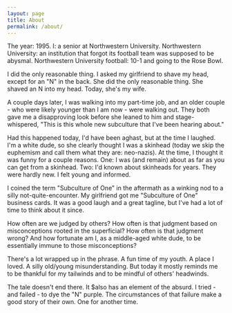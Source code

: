 ```yaml
---
layout: page
title: About
permalink: /about/
---
```

The year: 1995. I: a senior at Northwestern University. Northwestern University: an institution that forgot its football team was supposed to be abysmal. Northwestern University football: 10-1 and going to the Rose Bowl.

I did the only reasonable thing. I asked my girlfriend to shave my head, except for an "N" in the back. She did the only reasonable thing. She shaved an N into my head. Today, she's my wife.

A couple days later, I was walking into my part-time job, and an older couple - who were likely younger than I am now - were walking out. They both gave me a disapproving look before she leaned to him and stage-whispered, "This is this whole new subculture that I've been hearing about."

Had this happened today, I'd have been aghast, but at the time I laughed. I'm a white dude, so she clearly thought I was a skinhead (today we skip the euphemism and call them what they are: neo-nazis). At the time, I thought it was funny for a couple reasons. One: I was (and remain) about as far as you can get from a skinhead. Two: I'd known about skinheads for years. They were hardly new. I felt young and informed.

I coined the term "Subculture of One" in the aftermath as a winking nod to a silly not-quite-encounter. My girlfriend got me "Subculture of One" business cards. It was a good laugh and a great tagline, but I've had a lot of time to think about it since.

How often are we judged by others? How often is that judgment based on misconceptions rooted in the superficial? How often is that judgment wrong? And how fortunate am I, as a middle-aged white dude, to be essentially immune to those misconceptions?

There's a lot wrapped up in the phrase. A fun time of my youth. A place I loved. A silly old/young misunderstanding. But today it mostly reminds me to be thankful for my tailwinds and to be mindful of others' headwinds.

The tale doesn't end there. It $also has an element of the absurd. I tried - and failed - to dye the "N" purple. The circumstances of that failure make a good story of their own. One for another time.